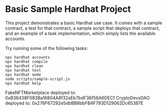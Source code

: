 # Basic Sample Hardhat Project

This project demonstrates a basic Hardhat use case. It comes with a sample contract, a test for that contract, a sample script that deploys that contract, and an example of a task implementation, which simply lists the available accounts.

Try running some of the following tasks:

```shell
npx hardhat accounts
npx hardhat compile
npx hardhat clean
npx hardhat test
npx hardhat node
node scripts/sample-script.js
npx hardhat help
```

FakeNFTMarketplace deployed to:  0xB36438F083Ba16804A8f32aEb7bdF36f58A6DECf
CryptoDevsDAO deployed to:  0x276F67292e5dbBB8bbFB4F793D129062Dc65397E
